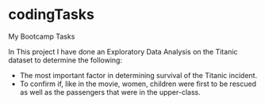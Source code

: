 # codingTasks
My Bootcamp Tasks

In This project I have done an Exploratory Data Analysis on the Titanic dataset to determine the following:
- The most important factor in determining survival of the Titanic incident.
- To confirm if, like in the movie, women, children were first to be rescued as well as the passengers that were in the upper-class.

